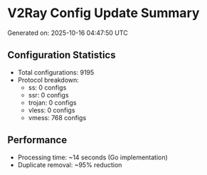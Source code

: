 # V2Ray Config Update Summary
Generated on: 2025-10-16 04:47:50 UTC

## Configuration Statistics
- Total configurations: 9195
- Protocol breakdown:
  - ss: 0 configs
  - ssr: 0 configs
  - trojan: 0 configs
  - vless: 0 configs
  - vmess: 768 configs

## Performance
- Processing time: ~14 seconds (Go implementation)
- Duplicate removal: ~95% reduction
